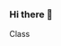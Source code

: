 ### Hi there 👋

<!--
**YangZhou-1/YangZhou-1** is a ✨ _special_ ✨ repository because its `README.md` (this file) appears on your GitHub profile.
<<<<<<< HEAD
change 1:
=======
111
222
333
git commit for note is important while needing hand on input
444
555
555555555:
555
>>>>>>> db71b995156e85dcd0f590851a9f1327be0a1e29
Here are some ideas to get you started:

- 🔭 I’m currently working on ...
- 🌱 I’m currently learning ...
- 👯 I’m looking to collaborate on ...
- 🤔 I’m looking for help with ...
- 💬 Ask me about ...
- 📫 How to reach me: ...
- 😄 Pronouns: ...
- ⚡ Fun fact: ...
-->
Class
